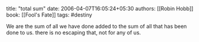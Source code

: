 
title: "total sum"
date: 2006-04-07T16:05:24+05:30
authors: [[Robin Hobb]]
book: [[Fool's Fate]]
tags: #destiny

We are the sum of all we have done added to the sum of all that has been done to us. there is no escaping that, not for any of us.
